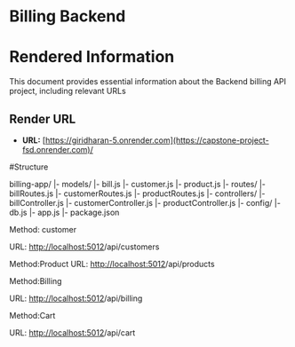 # Billing Backend

# Rendered Information

This document provides essential information about the Backend billing API project, including relevant URLs 

## Render URL

- **URL:**  [https://giridharan-5.onrender.com](https://capstone-project-fsd.onrender.com)/

#Structure

billing-app/
  |- models/
     |- bill.js
     |- customer.js
     |- product.js
  |- routes/
     |- billRoutes.js
     |- customerRoutes.js
     |- productRoutes.js
  |- controllers/
     |- billController.js
     |- customerController.js
     |- productController.js
  |- config/
     |- db.js
  |- app.js
  |- package.json


Method: customer

URL:  [http://localhost:5012](https://capstone-project-fsd.onrender.com)/api/customers

Method:Product
URL:  [http://localhost:5012](https://capstone-project-fsd.onrender.com)/api/products

Method:Billing

URL:  [http://localhost:5012](https://capstone-project-fsd.onrender.com)/api/billing

Method:Cart

URL:  [http://localhost:5012](https://capstone-project-fsd.onrender.com)/api/cart






